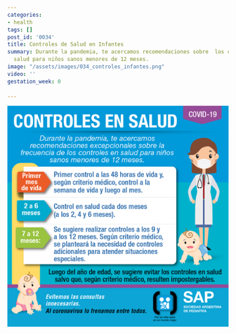 ```yaml
---
categories:
- health
tags: []
post_id: '0034'
title: Controles de Salud en Infantes
summary: Durante la pandemia, te acercamos recomendaciones sobre  los controles en
  salud para niños sanos menores de 12 meses.
image: "/assets/images/034_controles_infantes.png"
video: ''
gestation_week: 0

---
```

![](/assets/images/034_controles_infantes.png)